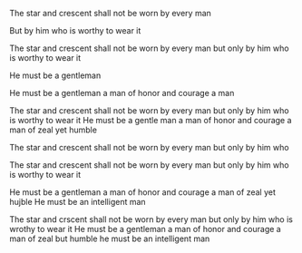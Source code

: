 The star and crescent shall not be worn by every man

But by him who is worthy to wear it


The star and crescent shall not be worn by every man but only by him who is worthy to wear it


He must be a gentleman

He must be a gentleman a man of honor and courage a man 


The star and crescent shall not be worn by every man but only by him who is worthy to wear it He must be a gentle man a man of honor and courage a man of zeal yet humble



The star and crescent shall not be worn by every man but only by him who

The star and crescent shall not be worn by every man but only by him who is worthy to wear it

He must be a gentleman a man of honor and courage a man of zeal yet hujble
He must be an intelligent man


The star and crscent shall not be worn by every man but only by him who is wrothy to wear it He must be a gentleman a man of honor and courage a man of zeal but humble he must be an intelligent man
